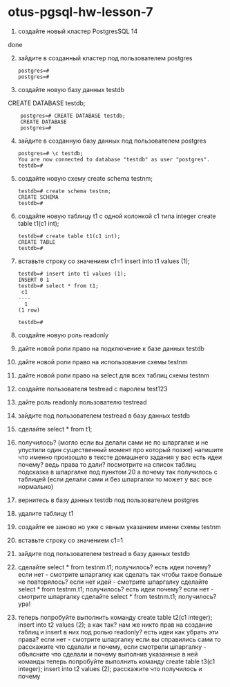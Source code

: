 # otus-pgsql-hw-lesson-7

1.  создайте новый кластер PostgresSQL 14

done

2.  зайдите в созданный кластер под пользователем postgres

        postgres=#
        postgres=#

3.  создайте новую базу данных testdb

CREATE DATABASE testdb;

        postgres=# CREATE DATABASE testdb;
        CREATE DATABASE
        postgres=#

4.  зайдите в созданную базу данных под пользователем postgres

        postgres=# \c testdb;
        You are now connected to database "testdb" as user "postgres".
        testdb=#

5.  создайте новую схему create schema testnm;

        testdb=# create schema testnm;
        CREATE SCHEMA
        testdb=#

7.  создайте новую таблицу t1 с одной колонкой c1 типа integer create table t1(c1 int);

        testdb=# create table t1(c1 int);
        CREATE TABLE
        testdb=#

8.  вставьте строку со значением c1=1 insert into t1 values (1);

        testdb=# insert into t1 values (1);
        INSERT 0 1
        testdb=# select * from t1;
         c1
        ----
          1
        (1 row)
        
        testdb=#


9.  создайте новую роль readonly


10.  дайте новой роли право на подключение к базе данных testdb

11.  дайте новой роли право на использование схемы testnm

12.  дайте новой роли право на select для всех таблиц схемы testnm

13.  создайте пользователя testread с паролем test123

14.  дайте роль readonly пользователю testread

15.  зайдите под пользователем testread в базу данных testdb

16.  сделайте select * from t1;

17.  получилось? (могло если вы делали сами не по шпаргалке и не упустили один существенный момент про который позже)
напишите что именно произошло в тексте домашнего задания
у вас есть идеи почему? ведь права то дали?
посмотрите на список таблиц
подсказка в шпаргалке под пунктом 20
а почему так получилось с таблицей (если делали сами и без шпаргалки то может у вас все нормально)


18.  вернитесь в базу данных testdb под пользователем postgres

19.  удалите таблицу t1

20.  создайте ее заново но уже с явным указанием имени схемы testnm

21.  вставьте строку со значением c1=1

22.  зайдите под пользователем testread в базу данных testdb

23.  сделайте select * from testnm.t1;
получилось?
есть идеи почему? если нет - смотрите шпаргалку
как сделать так чтобы такое больше не повторялось? если нет идей - смотрите шпаргалку
сделайте select * from testnm.t1;
получилось?
есть идеи почему? если нет - смотрите шпаргалку
сделайте select * from testnm.t1;
получилось?
ура!

24.  теперь попробуйте выполнить команду create table t2(c1 integer); insert into t2 values (2);
а как так? нам же никто прав на создание таблиц и insert в них под ролью readonly?
есть идеи как убрать эти права? если нет - смотрите шпаргалку
если вы справились сами то расскажите что сделали и почему, если смотрели шпаргалку - объясните что сделали и почему выполнив указанные в ней команды
теперь попробуйте выполнить команду create table t3(c1 integer); insert into t2 values (2);
расскажите что получилось и почему

